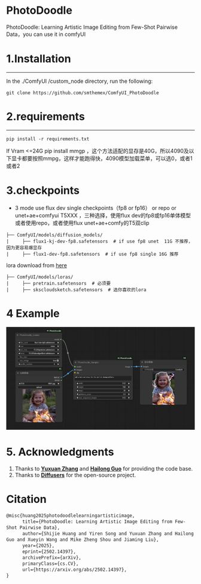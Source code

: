 # PhotoDoodle
PhotoDoodle: Learning Artistic Image Editing from Few-Shot Pairwise Data，you can use it in comfyUI

# 1.Installation  
-----
  In the ./ComfyUI /custom_node directory, run the following:   
```
git clone https://github.com/smthemex/ComfyUI_PhotoDoodle
```
# 2.requirements  
----
```
pip install -r requirements.txt
```
If Vram <=24G  pip install mmgp ，这个方法适配的显存是40G，所以4090及以下显卡都要按照mmpg，这样才能跑得快，4090模型加载菜单，可以选0，或者1或者2

# 3.checkpoints 
* 3 mode use flux dev single checkpoints（fp8 or fp16） or repo or unet+ae+comfyui T5XXX ，三种选择，使用flux dev的fp8或fp16单体模型 或者使用repo，或者使用flux unet+ae+comfy的T5双clip
```
├── ComfyUI/models/diffusion_models/
|     ├── flux1-kj-dev-fp8.safetensors  # if use fp8 unet  11G 不推荐，因为更容易爆显存
|     ├── flux1-dev-fp8.safetensors  # if use fp8 single 16G 推荐
```
lora download from [here](https://huggingface.co/nicolaus-huang/PhotoDoodle/tree/main)
```
├── ComfyUI/models/loras/
|     ├── pretrain.safetensors  # 必须要
|     ├── skscloudsketch.safetensors  # 选你喜欢的lora
```

# 4 Example
![](https://github.com/smthemex/ComfyUI_PhotoDoodle/blob/main/assets/example.png)


# 5. Acknowledgments  

1. Thanks to **[Yuxuan Zhang](https://xiaojiu-z.github.io/YuxuanZhang.github.io/)** and **[Hailong Guo](mailto:guohailong@bupt.edu.cn)** for providing the code base.  
2. Thanks to **[Diffusers](https://github.com/huggingface/diffusers)** for the open-source project.

# Citation
```
@misc{huang2025photodoodlelearningartisticimage,
      title={PhotoDoodle: Learning Artistic Image Editing from Few-Shot Pairwise Data}, 
      author={Shijie Huang and Yiren Song and Yuxuan Zhang and Hailong Guo and Xueyin Wang and Mike Zheng Shou and Jiaming Liu},
      year={2025},
      eprint={2502.14397},
      archivePrefix={arXiv},
      primaryClass={cs.CV},
      url={https://arxiv.org/abs/2502.14397}, 
}
```
